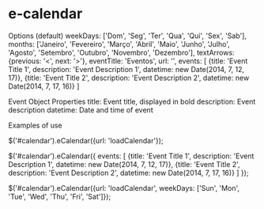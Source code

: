 e-calendar
==========

Options (default)
        weekDays: ['Dom', 'Seg', 'Ter', 'Qua', 'Qui', 'Sex', 'Sab'],
        months: ['Janeiro', 'Fevereiro', 'Março', 'Abril', 'Maio', 'Junho', 'Julho', 'Agosto', 'Setembro', 'Outubro', 'Novembro', 'Dezembro'],
        textArrows: {previous: '<', next: '>'},
        eventTitle: 'Eventos',
        url: '',
        events: [
            {title: 'Event Title 1', description: 'Event Description 1', datetime: new Date(2014, 7, 12, 17)},
				    {title: 'Event Title 2', description: 'Event Description 2', datetime: new Date(2014, 7, 17, 16)}
        ]

Event Object Properties
	title: Event title, displayed in bold
	description: Event description
	datetime: Date and time of event

Examples of use

$('#calendar').eCalendar({url: 'loadCalendar'});

$('#calendar').eCalendar({
	events: [
				{title: 'Event Title 1', description: 'Event Description 1', datetime: new Date(2014, 7, 12, 17)},
				{title: 'Event Title 2', description: 'Event Description 2', datetime: new Date(2014, 7, 17, 16)}
			]
});

$('#calendar').eCalendar({url: 'loadCalendar',
                          weekDays: ['Sun', 'Mon', 'Tue', 'Wed', 'Thu', 'Fri', 'Sat']});
